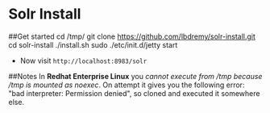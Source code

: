 # Solr Install

##Get started
    cd /tmp/
    git clone https://github.com/lbdremy/solr-install.git
    cd solr-install
    ./install.sh
    sudo ./etc/init.d/jetty start
    
 + Now visit `http://localhost:8983/solr`

##Notes
In __Redhat Enterprise Linux__ you *cannot execute from /tmp because /tmp is mounted as noexec*.
On attempt it gives you the following error: "bad interpreter: Permission denied", so cloned and executed it somewhere else.
